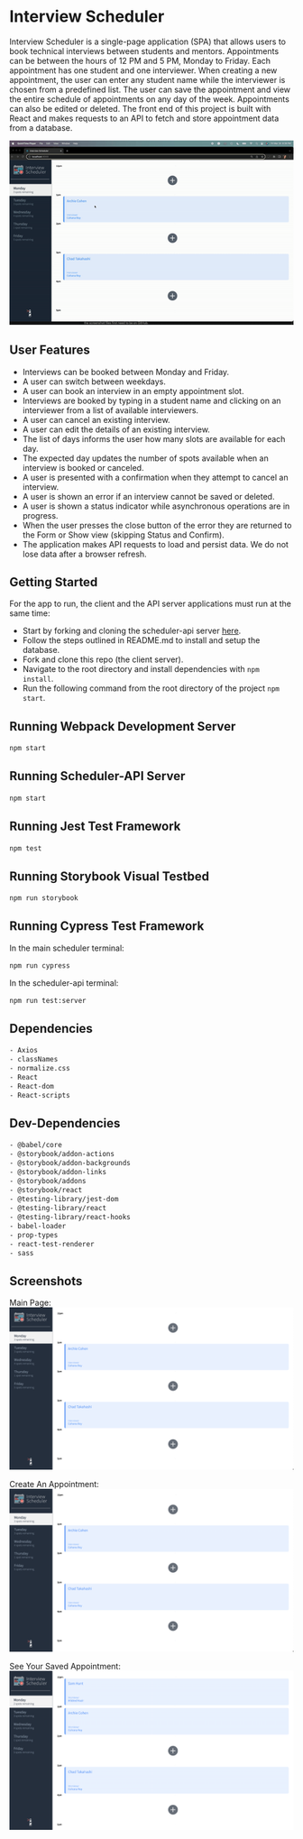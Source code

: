 # Interview Scheduler

Interview Scheduler is a single-page application (SPA) that allows users to book technical interviews between students and mentors. Appointments can be between the hours of 12 PM and 5 PM, Monday to Friday. Each appointment has one student and one interviewer. When creating a new appointment, the user can enter any student name while the interviewer is chosen from a predefined list. The user can save the appointment and view the entire schedule of appointments on any day of the week. Appointments can also be edited or deleted. The front end of this project is built with React and makes requests to an API to fetch and store appointment data from a database.

!["Interview Scheduler in Action"](https://github.com/rebecca-kurtis/scheduler/blob/master/docs/ezgif.com-video-to-gif.gif)

## User Features
  
  - Interviews can be booked between Monday and Friday.
  - A user can switch between weekdays.
  - A user can book an interview in an empty appointment slot.
  - Interviews are booked by typing in a student name and clicking on an interviewer from a list of available interviewers.
  - A user can cancel an existing interview.
  - A user can edit the details of an existing interview.
  - The list of days informs the user how many slots are available for each day.
  - The expected day updates the number of spots available when an interview is booked or canceled.
  - A user is presented with a confirmation when they attempt to cancel an interview.
  - A user is shown an error if an interview cannot be saved or deleted.
  - A user is shown a status indicator while asynchronous operations are in progress.
  - When the user presses the close button of the error they are returned to the Form or Show view (skipping Status and Confirm).
  - The application makes API requests to load and persist data. We do not lose data after a browser refresh.

## Getting Started

For the app to run, the client and the API server applications must run at the same time:
  - Start by forking and cloning the scheduler-api server [here](https://github.com/lighthouse-labs/scheduler-api).
  - Follow the steps outlined in README.md to install and setup the database.
  - Fork and clone this repo (the client server).
  - Navigate to the root directory and install dependencies with `npm install`.
  - Run the following command from the root directory of the project `npm start`.

## Running Webpack Development Server

```sh
npm start
```

## Running Scheduler-API Server

```sh
npm start
```

## Running Jest Test Framework

```sh
npm test
```

## Running Storybook Visual Testbed

```sh
npm run storybook
```

## Running Cypress Test Framework

In the main scheduler terminal:
```sh
npm run cypress
```
In the scheduler-api terminal:
```sh
npm run test:server
```

## Dependencies

    - Axios
    - classNames
    - normalize.css
    - React
    - React-dom
    - React-scripts

## Dev-Dependencies

    - @babel/core
    - @storybook/addon-actions
    - @storybook/addon-backgrounds
    - @storybook/addon-links
    - @storybook/addons
    - @storybook/react
    - @testing-library/jest-dom
    - @testing-library/react
    - @testing-library/react-hooks
    - babel-loader
    - prop-types
    - react-test-renderer
    - sass

## Screenshots

Main Page:
!["Main Page"](https://github.com/rebecca-kurtis/scheduler/blob/master/docs/Main-scheduler-page.png)

Create An Appointment:
!["Create An Appointment"](https://github.com/rebecca-kurtis/scheduler/blob/master/docs/Main-scheduler-page.png)

See Your Saved Appointment:
!["See Your Saved Appointment"](https://github.com/rebecca-kurtis/scheduler/blob/master/docs/Saved-created-appointment.png)
